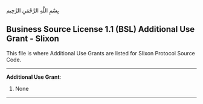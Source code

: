 بِسْمِ اللَّهِ الرَّحْمَنِ الرَّحِيم

## Business Source License 1.1 (BSL) Additional Use Grant - Slixon

This file is where Additional Use Grants are listed for Slixon Protocol Source Code.

-----------------------------------------------------------------------------

**Additional Use Grant**:

1. None

-----------------------------------------------------------------------------
